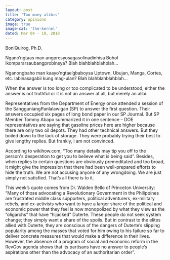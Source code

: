 ```yaml
---
layout: post
title: "Too many alibis"
category: opinions
image: true
image-cat: 'the-kernel'
dated: Mar 04 - 10, 2018
---
```


BoniQuirog, Ph.D.

Ngano’ngtaas man angpresyosagasolinadinhisa Bohol ikompararsaubangprobinsya?
Blah blahblahblahblah…

Nganongbaho man kaayo’ngtae’gbaboysa Uptown, Ubujan, Manga, Cortes, etc. labinasagabii kung mag-ulan?
Blah blahblahblahblah…

When the answer is too long or too complicated to be understood, either the answer is not truthful or it is not an answer at all, but merely an alibi.

Representatives from the Department of Energy once attended a session of the SangguniangPanlalawigan (SP) to answer the first question. Their answers occupied six pages of long bond paper in our SP Journal. But SP Member Tommy Abapo summarized it in one sentence – DOE representatives are saying that gasoline prices here are higher because there are only two oil depots. They had other technical answers. But they boiled down to the lack of storage. They were probably trying their best to give lengthy replies. But frankly, I am not convinced.

According to wikihow.com, “Too many details may tip you off to the person's desperation to get you to believe what is being said”. Besides, when replies to certain questions are obviously premeditated and too broad, it might give the impression that there had been well-prepared efforts to hide the truth. We are not accusing anyone of any wrongdoing. We are just simply not satisfied. That’s all there is to it.

This week’s quote comes from Dr. Walden Bello of Princeton University:  “Many of those advocating a Revolutionary Government in the Philippines are frustrated middle class supporters, political adventurers, ex-military rebels, and ex-activists who want to have a larger share of the political and economic power that they feel is now monopolized by what they view as the “oligarchs” that have “hijacked” Duterte. These people do not seek system change; they simply want a share of the spoils. But in contrast to the elites allied with Duterte, they are conscious of the dangers of Duterte’s slipping popularity among the masses that voted for him owing to his failure so far to deliver concrete measures that would make a difference in their lives. However, the absence of a program of social and economic reform in the RevGov agenda shows that its partisans have no answer to people’s aspirations other than the advocacy of an authoritarian order”.